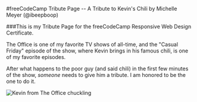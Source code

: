 #freeCodeCamp Tribute Page -- A Tribute to Kevin's Chili by Michelle Meyer (@ibeepboop)

###This is my Tribute Page for the freeCodeCamp Responsive Web Design Certificate.

The Office is one of my favorite TV shows of all-time, and the "Casual Friday" episode of the show, where Kevin brings in his famous chili, is one of my favorite episodes.

After what happens to the poor guy (and said chili) in the first few minutes of the show, *someone* needs to give him a tribute. I am honored to be the one to do it.

![Kevin from The Office chuckling](https://media.giphy.com/media/12msOFU8oL1eww/giphy.gif)
